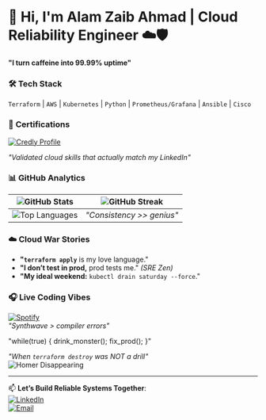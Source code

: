 # 👋 Hi, I'm Alam Zaib Ahmad | Cloud Reliability Engineer ☁️🛡️  

**"I turn caffeine into 99.99% uptime"**  

### 🛠️ **Tech Stack**  
`Terraform` | `AWS` | `Kubernetes` | `Python` | `Prometheus/Grafana` | `Ansible` | `Cisco`  

### 📜 **Certifications**  
[![Credly Profile](https://img.shields.io/badge/-View_all_my_badges-FF6B00?logo=credly&logoColor=white)](https://www.credly.com/users/alam-zaib-ahmad)

*"Validated cloud skills that actually match my LinkedIn"*  

### 📊 **GitHub Analytics**  
| ![GitHub Stats](https://github-readme-stats.vercel.app/api?username=SREAlam&show_icons=true&theme=radical&hide_border=true&include_all_commits=true) | ![GitHub Streak](https://streak-stats.demolab.com?user=SREAlam&theme=radical&hide_border=true) |  
|-----------------------------------------------------------------------------------------------------------------------------------------------------|------------------------------------------------------------------------------------------------|  
| ![Top Languages](https://github-readme-stats.vercel.app/api/top-langs/?username=SREAlam&layout=compact&theme=radical&hide_border=true&langs_count=6) | *"Consistency >> genius"*                                                                      |  


### ☁️ **Cloud War Stories**  
- **"`terraform apply`** is my love language."  
- **"I don’t test in prod,** prod tests me." *(SRE Zen)*  
- **"My ideal weekend:** `kubectl drain saturday --force`."  

 ### 🎧 **Live Coding Vibes**  
[![Spotify](https://img.shields.io/badge/-Current_Playlist-1DB954?logo=spotify)](https://open.spotify.com/user/73jlo6ahduutlscm3hbxbg7zf)  
*"Synthwave > compiler errors"*  

"while(true) { drink_monster(); fix_prod(); }"

*"When `terraform destroy` was NOT a drill"*  
![Homer Disappearing](https://media.giphy.com/media/12XMGIWtrHBl5e/giphy.gif)  

---
📫 **Let’s Build Reliable Systems Together**:  
[![LinkedIn](https://img.shields.io/badge/-LinkedIn-0077B5?logo=linkedin)](https://www.linkedin.com/in/alam-ahmed-133360291/)  
[![Email](https://img.shields.io/badge/-Email-D14836?logo=gmail)](mailto:alamzaibahmad615@gmail.com)  

